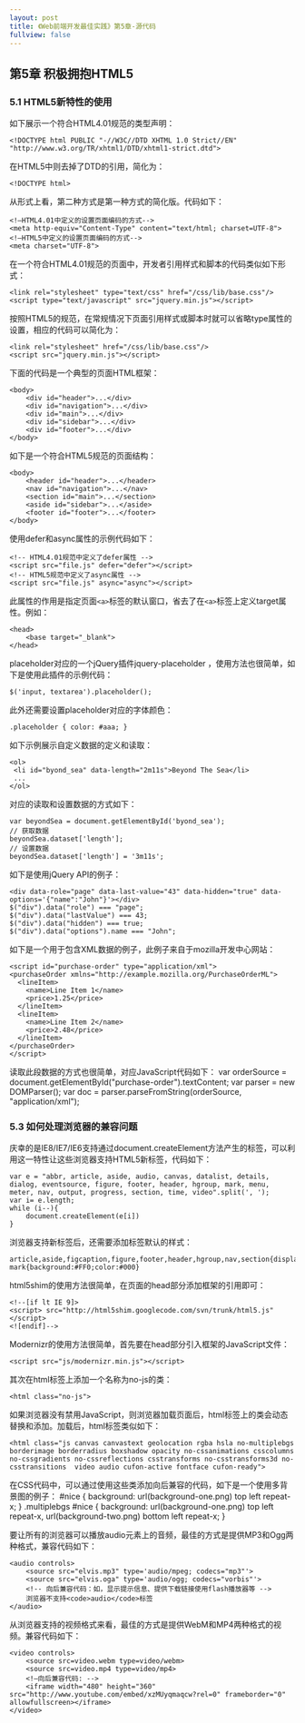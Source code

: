 ```yaml
---
layout: post
title: 《Web前端开发最佳实践》第5章-源代码
fullview: false
---
```

## 第5章 积极拥抱HTML5
### 5.1 HTML5新特性的使用
如下展示一个符合HTML4.01规范的类型声明：

	<!DOCTYPE html PUBLIC "-//W3C//DTD XHTML 1.0 Strict//EN" "http://www.w3.org/TR/xhtml1/DTD/xhtml1-strict.dtd">

在HTML5中则去掉了DTD的引用，简化为：

	<!DOCTYPE html>

从形式上看，第二种方式是第一种方式的简化版。代码如下：

	<!—HTML4.01中定义的设置页面编码的方式-->
	<meta http-equiv="Content-Type" content="text/html; charset=UTF-8">
	<!—HTML5中定义的设置页面编码的方式-->
	<meta charset="UTF-8">

在一个符合HTML4.01规范的页面中，开发者引用样式和脚本的代码类似如下形式：

	<link rel="stylesheet" type="text/css" href="/css/lib/base.css"/>
	<script type="text/javascript" src="jquery.min.js"></script>

按照HTML5的规范，在常规情况下页面引用样式或脚本时就可以省略type属性的设置，相应的代码可以简化为：

	<link rel="stylesheet" href="/css/lib/base.css"/>
	<script src="jquery.min.js"></script>

下面的代码是一个典型的页面HTML框架：

	<body>
	    <div id="header">...</div>
	    <div id="navigation">...</div>
	    <div id="main">...</div>
	    <div id="sidebar">...</div>
	    <div id="footer">...</div>
	</body>

如下是一个符合HTML5规范的页面结构：

	<body>
	    <header id="header">...</header>
	    <nav id="navigation">...</nav>
	    <section id="main">...</section>
	    <aside id="sidebar">...</aside>
	    <footer id="footer">...</footer>
	</body>

使用defer和async属性的示例代码如下：

	<!-- HTML4.01规范中定义了defer属性 -->
	<script src="file.js" defer="defer"></script>
	<!-- HTML5规范中定义了async属性 -->
	<script src="file.js" async="async"></script>

此属性的作用是指定页面`<a>`标签的默认窗口，省去了在`<a>`标签上定义target属性。例如：

	<head>
		<base target="_blank">
	</head>

placeholder对应的一个jQuery插件jquery-placeholder ，使用方法也很简单，如下是使用此插件的示例代码：

	$('input, textarea').placeholder();

此外还需要设置placeholder对应的字体颜色：

	.placeholder { color: #aaa; }

如下示例展示自定义数据的定义和读取：

	<ol>
	 <li id="byond_sea" data-length="2m11s">Beyond The Sea</li>
	 ...
	</ol>

对应的读取和设置数据的方式如下：

	var beyondSea = document.getElementById('byond_sea');
	// 获取数据
	beyondSea.dataset['length'];
	// 设置数据
	beyondSea.dataset['length'] = '3m11s';

如下是使用jQuery API的例子：

	<div data-role="page" data-last-value="43" data-hidden="true" data-options='{"name":"John"}'></div>
	$("div").data("role") === "page";
	$("div").data("lastValue") === 43;
	$("div").data("hidden") === true;
	$("div").data("options").name === "John";

如下是一个用于包含XML数据的例子，此例子来自于mozilla开发中心网站：

	<script id="purchase-order" type="application/xml">
	<purchaseOrder xmlns="http://example.mozilla.org/PurchaseOrderML">
	  <lineItem>
	    <name>Line Item 1</name>
	    <price>1.25</price>
	  </lineItem>
	  <lineItem>
	    <name>Line Item 2</name>
	    <price>2.48</price>
	  </lineItem>
	</purchaseOrder>
	</script>

读取此段数据的方式也很简单，对应JavaScript代码如下：
	var orderSource = document.getElementById("purchase-order").textContent;
	  var parser = new DOMParser();
	  var doc = parser.parseFromString(orderSource, "application/xml");

### 5.3 如何处理浏览器的兼容问题
庆幸的是IE8/IE7/IE6支持通过document.createElement方法产生的标签，可以利用这一特性让这些浏览器支持HTML5新标签，代码如下：

	var e = "abbr, article, aside, audio, canvas, datalist, details, dialog, eventsource, figure, footer, header, hgroup, mark, menu, meter, nav, output, progress, section, time, video".split(', ');
	var i= e.length;
	while (i--){
	    document.createElement(e[i])
	}

浏览器支持新标签后，还需要添加标签默认的样式：

	article,aside,figcaption,figure,footer,header,hgroup,nav,section{display:block}
	mark{background:#FF0;color:#000}

html5shim的使用方法很简单，在页面的head部分添加框架的引用即可：

	<!--[if lt IE 9]>
	<script> src="http://html5shim.googlecode.com/svn/trunk/html5.js"</script>
	<![endif]-->

Modernizr的使用方法很简单，首先要在head部分引入框架的JavaScript文件：

	<script src="js/modernizr.min.js"></script>

其次在html标签上添加一个名称为no-js的类：

	<html class="no-js">

如果浏览器没有禁用JavaScript，则浏览器加载页面后，html标签上的类会动态替换和添加。加载后，html标签类似如下：

	<html class="js canvas canvastext geolocation rgba hsla no-multiplebgs borderimage borderradius boxshadow opacity no-cssanimations csscolumns no-cssgradients no-cssreflections csstransforms no-csstransforms3d no-csstransitions  video audio cufon-active fontface cufon-ready">

在CSS代码中，可以通过使用这些类添加向后兼容的代码，如下是一个使用多背景图的例子：
	#nice {
	    background: url(background-one.png) top left repeat-x;
	}
	.multiplebgs #nice {
	    background: url(background-one.png) top left repeat-x,
	    url(background-two.png) bottom left repeat-x;
	}

要让所有的浏览器可以播放audio元素上的音频，最佳的方式是提供MP3和Ogg两种格式，兼容代码如下：

	<audio controls>
	    <source src="elvis.mp3" type='audio/mpeg; codecs="mp3"'>
	    <source src="elvis.oga" type='audio/ogg; codecs="vorbis"'>
	    <!-- 向后兼容代码：如，显示提示信息、提供下载链接使用flash播放器等 -->
	    浏览器不支持<code>audio</code>标签
	</audio>

从浏览器支持的视频格式来看，最佳的方式是提供WebM和MP4两种格式的视频。兼容代码如下：

	<video controls>
	    <source src=video.webm type=video/webm>
	    <source src=video.mp4 type=video/mp4>
	    <!—向后兼容代码: -->
	    <iframe width="480" height="360" src="http://www.youtube.com/embed/xzMUyqmaqcw?rel=0" frameborder="0" allowfullscreen></iframe>
	</video>